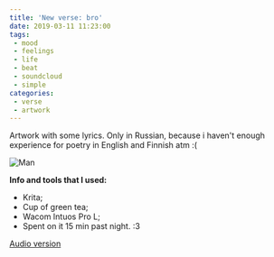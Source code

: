 ```yaml
---
title: 'New verse: bro'
date: 2019-03-11 11:23:00
tags:
 - mood
 - feelings
 - life
 - beat
 - soundcloud
 - simple
categories: 
 - verse
 - artwork
---
```

Artwork with some lyrics. Only in Russian, because i haven't enough experience for poetry in English  and Finnish atm :(

![Man](https://cdna.artstation.com/p/assets/images/images/016/467/902/large/lexi-reppo-man.jpg)

<!-- more -->

**Info and tools that I used:**
 * Krita;
 * Cup of green tea;
 * Wacom Intuos Pro L;
 * Spent on it 15 min past night. :3

[Audio version](https://soundcloud.com/user-830224719/bro) 

